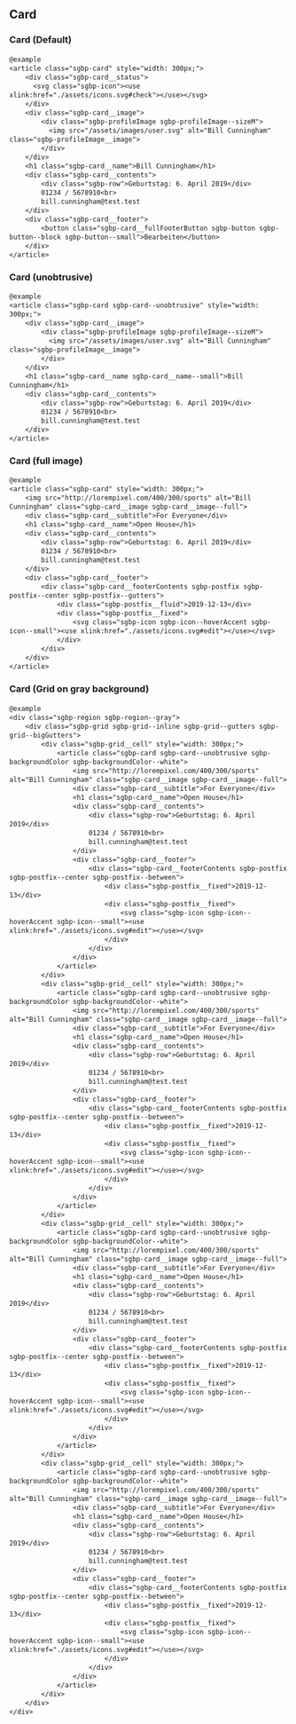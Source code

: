 ## Card

### Card (Default)

    @example
    <article class="sgbp-card" style="width: 300px;">
        <div class="sgbp-card__status">
          <svg class="sgbp-icon"><use xlink:href="./assets/icons.svg#check"></use></svg>
        </div>
        <div class="sgbp-card__image">
            <div class="sgbp-profileImage sgbp-profileImage--sizeM">
              <img src="/assets/images/user.svg" alt="Bill Cunningham" class="sgbp-profileImage__image">
            </div>
        </div>
        <h1 class="sgbp-card__name">Bill Cunningham</h1>
        <div class="sgbp-card__contents">
            <div class="sgbp-row">Geburtstag: 6. April 2019</div>
            01234 / 5678910<br>
            bill.cunningham@test.test
        </div>
        <div class="sgbp-card__footer">
            <button class="sgbp-card__fullFooterButton sgbp-button sgbp-button--block sgbp-button--small">Bearbeiten</button>
        </div>
    </article>

### Card (unobtrusive)

    @example
    <article class="sgbp-card sgbp-card--unobtrusive" style="width: 300px;">
        <div class="sgbp-card__image">
            <div class="sgbp-profileImage sgbp-profileImage--sizeM">
              <img src="/assets/images/user.svg" alt="Bill Cunningham" class="sgbp-profileImage__image">
            </div>
        </div>
        <h1 class="sgbp-card__name sgbp-card__name--small">Bill Cunningham</h1>
        <div class="sgbp-card__contents">
            <div class="sgbp-row">Geburtstag: 6. April 2019</div>
            01234 / 5678910<br>
            bill.cunningham@test.test
        </div>
    </article>

### Card (full image)

    @example
    <article class="sgbp-card" style="width: 300px;">
        <img src="http://lorempixel.com/400/300/sports" alt="Bill Cunningham" class="sgbp-card__image sgbp-card__image--full">
        <div class="sgbp-card__subtitle">For Everyone</div>
        <h1 class="sgbp-card__name">Open House</h1>
        <div class="sgbp-card__contents">
            <div class="sgbp-row">Geburtstag: 6. April 2019</div>
            01234 / 5678910<br>
            bill.cunningham@test.test
        </div>
        <div class="sgbp-card__footer">
            <div class="sgbp-card__footerContents sgbp-postfix sgbp-postfix--center sgbp-postfix--gutters">
                <div class="sgbp-postfix__fluid">2019-12-13</div>
                <div class="sgbp-postfix__fixed">
                    <svg class="sgbp-icon sgbp-icon--hoverAccent sgbp-icon--small"><use xlink:href="./assets/icons.svg#edit"></use></svg>
                </div>
            </div>
        </div>
    </article>

### Card (Grid on gray background)

    @example
    <div class="sgbp-region sgbp-region--gray">
        <div class="sgbp-grid sgbp-grid--inline sgbp-grid--gutters sgbp-grid--bigGutters">
            <div class="sgbp-grid__cell" style="width: 300px;">
                <article class="sgbp-card sgbp-card--unobtrusive sgbp-backgroundColor sgbp-backgroundColor--white">
                    <img src="http://lorempixel.com/400/300/sports" alt="Bill Cunningham" class="sgbp-card__image sgbp-card__image--full">
                    <div class="sgbp-card__subtitle">For Everyone</div>
                    <h1 class="sgbp-card__name">Open House</h1>
                    <div class="sgbp-card__contents">
                        <div class="sgbp-row">Geburtstag: 6. April 2019</div>
                        01234 / 5678910<br>
                        bill.cunningham@test.test
                    </div>
                    <div class="sgbp-card__footer">
                        <div class="sgbp-card__footerContents sgbp-postfix sgbp-postfix--center sgbp-postfix--between">
                            <div class="sgbp-postfix__fixed">2019-12-13</div>
                            <div class="sgbp-postfix__fixed">
                                <svg class="sgbp-icon sgbp-icon--hoverAccent sgbp-icon--small"><use xlink:href="./assets/icons.svg#edit"></use></svg>
                            </div>
                        </div>
                    </div>
                </article>
            </div>
            <div class="sgbp-grid__cell" style="width: 300px;">
                <article class="sgbp-card sgbp-card--unobtrusive sgbp-backgroundColor sgbp-backgroundColor--white">
                    <img src="http://lorempixel.com/400/300/sports" alt="Bill Cunningham" class="sgbp-card__image sgbp-card__image--full">
                    <div class="sgbp-card__subtitle">For Everyone</div>
                    <h1 class="sgbp-card__name">Open House</h1>
                    <div class="sgbp-card__contents">
                        <div class="sgbp-row">Geburtstag: 6. April 2019</div>
                        01234 / 5678910<br>
                        bill.cunningham@test.test
                    </div>
                    <div class="sgbp-card__footer">
                        <div class="sgbp-card__footerContents sgbp-postfix sgbp-postfix--center sgbp-postfix--between">
                            <div class="sgbp-postfix__fixed">2019-12-13</div>
                            <div class="sgbp-postfix__fixed">
                                <svg class="sgbp-icon sgbp-icon--hoverAccent sgbp-icon--small"><use xlink:href="./assets/icons.svg#edit"></use></svg>
                            </div>
                        </div>
                    </div>
                </article>
            </div>
            <div class="sgbp-grid__cell" style="width: 300px;">
                <article class="sgbp-card sgbp-card--unobtrusive sgbp-backgroundColor sgbp-backgroundColor--white">
                    <img src="http://lorempixel.com/400/300/sports" alt="Bill Cunningham" class="sgbp-card__image sgbp-card__image--full">
                    <div class="sgbp-card__subtitle">For Everyone</div>
                    <h1 class="sgbp-card__name">Open House</h1>
                    <div class="sgbp-card__contents">
                        <div class="sgbp-row">Geburtstag: 6. April 2019</div>
                        01234 / 5678910<br>
                        bill.cunningham@test.test
                    </div>
                    <div class="sgbp-card__footer">
                        <div class="sgbp-card__footerContents sgbp-postfix sgbp-postfix--center sgbp-postfix--between">
                            <div class="sgbp-postfix__fixed">2019-12-13</div>
                            <div class="sgbp-postfix__fixed">
                                <svg class="sgbp-icon sgbp-icon--hoverAccent sgbp-icon--small"><use xlink:href="./assets/icons.svg#edit"></use></svg>
                            </div>
                        </div>
                    </div>
                </article>
            </div>
            <div class="sgbp-grid__cell" style="width: 300px;">
                <article class="sgbp-card sgbp-card--unobtrusive sgbp-backgroundColor sgbp-backgroundColor--white">
                    <img src="http://lorempixel.com/400/300/sports" alt="Bill Cunningham" class="sgbp-card__image sgbp-card__image--full">
                    <div class="sgbp-card__subtitle">For Everyone</div>
                    <h1 class="sgbp-card__name">Open House</h1>
                    <div class="sgbp-card__contents">
                        <div class="sgbp-row">Geburtstag: 6. April 2019</div>
                        01234 / 5678910<br>
                        bill.cunningham@test.test
                    </div>
                    <div class="sgbp-card__footer">
                        <div class="sgbp-card__footerContents sgbp-postfix sgbp-postfix--center sgbp-postfix--between">
                            <div class="sgbp-postfix__fixed">2019-12-13</div>
                            <div class="sgbp-postfix__fixed">
                                <svg class="sgbp-icon sgbp-icon--hoverAccent sgbp-icon--small"><use xlink:href="./assets/icons.svg#edit"></use></svg>
                            </div>
                        </div>
                    </div>
                </article>
            </div>
        </div>
    </div>
